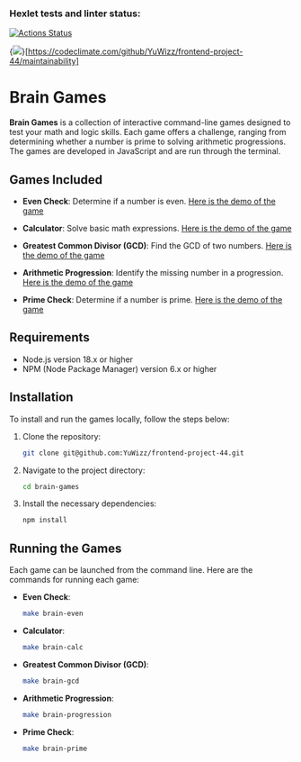 ### Hexlet tests and linter status:
[![Actions Status](https://github.com/YuWizz/frontend-project-44/actions/workflows/hexlet-check.yml/badge.svg)](https://github.com/YuWizz/frontend-project-44/actions)

{<img src="https://api.codeclimate.com/v1/badges/d6f9b3b19d83b2a5796a/maintainability" />}[https://codeclimate.com/github/YuWizz/frontend-project-44/maintainability]



# Brain Games

**Brain Games** is a collection of interactive command-line games designed to test your math and logic skills. Each game offers a challenge, ranging from determining whether a number is prime to solving arithmetic progressions. The games are developed in JavaScript and are run through the terminal.

## Games Included

- **Even Check**: Determine if a number is even.
    [Here is the demo of the game](https://asciinema.org/a/cAouXM1jazaJ9zn0TSqJ9n4x9)

- **Calculator**: Solve basic math expressions.
    [Here is the demo of the game](https://asciinema.org/a/PRVU7XZGBQDqNtK3Yw2c1V2hl)

- **Greatest Common Divisor (GCD)**: Find the GCD of two numbers.
    [Here is the demo of the game](https://asciinema.org/a/vZ55otv4SlFUNk2jkds0k6qRt)

- **Arithmetic Progression**: Identify the missing number in a progression.
    [Here is the demo of the game](https://asciinema.org/a/k65uuW2YtkbBhFAh8fXPH8evJ)
    
- **Prime Check**: Determine if a number is prime.
    [Here is the demo of the game](https://asciinema.org/a/Rpf7dIoXLhbF0EU3rpxvjRkHO)

## Requirements

- Node.js version 18.x or higher
- NPM (Node Package Manager) version 6.x or higher

## Installation

To install and run the games locally, follow the steps below:

1. Clone the repository:
    ```bash
    git clone git@github.com:YuWizz/frontend-project-44.git
2. Navigate to the project directory:
    ```bash
    cd brain-games
3. Install the necessary dependencies:
    ```bash
    npm install

## Running the Games

Each game can be launched from the command line. Here are the commands for running each game:

- **Even Check**: 
    ```bash
    make brain-even
- **Calculator**:
    ```bash
    make brain-calc
- **Greatest Common Divisor (GCD)**:
    ```bash
    make brain-gcd
- **Arithmetic Progression**:
    ```bash
    make brain-progression
- **Prime Check**:
    ```bash
    make brain-prime

    


